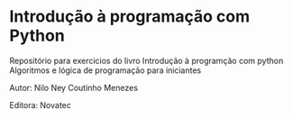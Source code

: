 # Introdução à programação com Python

Repositório para exercicios do livro Introdução à programção com python 
Algoritmos e lógica de programação para iniciantes

Autor:
Nilo Ney Coutinho Menezes

Editora:
Novatec
